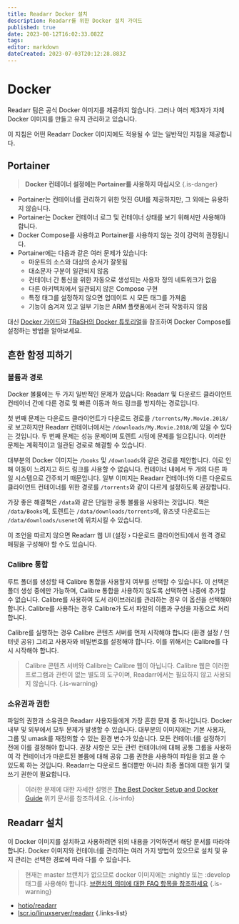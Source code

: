 ```yaml
---
title: Readarr Docker 설치
description: Readarr를 위한 Docker 설치 가이드
published: true
date: 2023-08-12T16:02:33.082Z
tags: 
editor: markdown
dateCreated: 2023-07-03T20:12:28.883Z
---
```


# Docker

Readarr 팀은 공식 Docker 이미지를 제공하지 않습니다. 그러나 여러 제3자가 자체 Docker 이미지를 만들고 유지 관리하고 있습니다.

이 지침은 어떤 Readarr Docker 이미지에도 적용될 수 있는 일반적인 지침을 제공합니다.

## Portainer

> **Docker 컨테이너 설정에는 Portainer를 사용하지 마십시오** {.is-danger}

- Portainer는 컨테이너를 관리하기 위한 멋진 GUI를 제공하지만, 그 외에는 유용하지 않습니다.
- Portainer는 Docker 컨테이너 로그 및 컨테이너 상태를 보기 위해서만 사용해야 합니다.
- Docker Compose를 사용하고 Portainer를 사용하지 않는 것이 강력히 권장됩니다.
- Portainer에는 다음과 같은 여러 문제가 있습니다:
  - 마운트의 소스와 대상의 순서가 잘못됨
  - 대소문자 구분이 일관되지 않음
  - 컨테이너 간 통신을 위한 자동으로 생성되는 사용자 정의 네트워크가 없음
  - 다른 아키텍처에서 일관되지 않은 Compose 구현
  - 특정 태그를 설정하지 않으면 업데이트 시 모든 태그를 가져옴
  - 기능이 숨겨져 있고 일부 기능은 ARM 플랫폼에서 전혀 작동하지 않음

대신 [Docker 가이드](/docker-guide)와 [TRaSH의 Docker 튜토리얼](https://trash-guides.info/hardlinks/)을 참조하여 Docker Compose를 설정하는 방법을 알아보세요.

## 흔한 함정 피하기

### 볼륨과 경로

Docker 볼륨에는 두 가지 일반적인 문제가 있습니다: Readarr 및 다운로드 클라이언트 컨테이너 간에 다른 경로 및 빠른 이동과 하드 링크를 방지하는 경로입니다.

첫 번째 문제는 다운로드 클라이언트가 다운로드 경로를 `/torrents/My.Movie.2018/`로 보고하지만 Readarr 컨테이너에서는 `/downloads/My.Movie.2018/`에 있을 수 있다는 것입니다. 두 번째 문제는 성능 문제이며 토렌트 시딩에 문제를 일으킵니다. 이러한 문제는 계획적이고 일관된 경로로 해결할 수 있습니다.

대부분의 Docker 이미지는 `/books` 및 `/downloads`와 같은 경로를 제안합니다. 이로 인해 이동이 느려지고 하드 링크를 사용할 수 없습니다. 컨테이너 내에서 두 개의 다른 파일 시스템으로 간주되기 때문입니다. 일부 이미지는 Readarr 컨테이너와 다른 다운로드 클라이언트 컨테이너를 위한 경로를 `/torrents`와 같이 다르게 설정하도록 권장합니다.

가장 좋은 해결책은 `/data`와 같은 단일한 공통 볼륨을 사용하는 것입니다. 책은 `/data/Books`에, 토렌트는 `/data/downloads/torrents`에, 유즈넷 다운로드는 `/data/downloads/usenet`에 위치시킬 수 있습니다.

이 조언을 따르지 않으면 Readarr 웹 UI (설정 › 다운로드 클라이언트)에서 원격 경로 매핑을 구성해야 할 수도 있습니다.

### Calibre 통합

루트 폴더를 생성할 때 Calibre 통합을 사용할지 여부를 선택할 수 있습니다. 이 선택은 폴더 생성 중에만 가능하며, Calibre 통합을 사용하지 않도록 선택하면 나중에 추가할 수 없습니다. Calibre를 사용하여 도서 라이브러리를 관리하는 경우 이 옵션을 선택해야 합니다. Calibre를 사용하는 경우 Calibre가 도서 파일의 이름과 구성을 자동으로 처리합니다.

Calibre를 실행하는 경우 Calibre 콘텐츠 서버를 먼저 시작해야 합니다 (환경 설정 / 인터넷 공유) 그리고 사용자와 비밀번호를 설정해야 합니다. 이를 위해서는 Calibre를 다시 시작해야 합니다.

> Calibre 콘텐츠 서버와 Calibre는 Calibre 웹이 아닙니다. Calibre 웹은 이러한 프로그램과 관련이 없는 별도의 도구이며, Readarr에서는 필요하지 않고 사용되지 않습니다.
{.is-warning}

### 소유권과 권한

파일의 권한과 소유권은 Readarr 사용자들에게 가장 흔한 문제 중 하나입니다. Docker 내부 및 외부에서 모두 문제가 발생할 수 있습니다. 대부분의 이미지에는 기본 사용자, 그룹 및 umask를 재정의할 수 있는 환경 변수가 있습니다. 모든 컨테이너를 설정하기 전에 이를 결정해야 합니다. 권장 사항은 모든 관련 컨테이너에 대해 공통 그룹을 사용하여 각 컨테이너가 마운트된 볼륨에 대해 공유 그룹 권한을 사용하여 파일을 읽고 쓸 수 있도록 하는 것입니다.
Readarr는 다운로드 폴더뿐만 아니라 최종 폴더에 대한 읽기 및 쓰기 권한이 필요합니다.

> 이러한 문제에 대한 자세한 설명은 [The Best Docker Setup and Docker Guide](/docker-guide) 위키 문서를 참조하세요.
{.is-info}

## Readarr 설치

이 Docker 이미지를 설치하고 사용하려면 위의 내용을 기억하면서 해당 문서를 따라야 합니다. Docker 이미지와 컨테이너를 관리하는 여러 가지 방법이 있으므로 설치 및 유지 관리는 선택한 경로에 따라 다를 수 있습니다.

> 현재는 master 브랜치가 없으므로 docker 이미지에는 :nightly 또는 :develop 태그를 사용해야 합니다. [브랜치의 의미에 대한 FAQ 항목을 참조하세요](/readarr/faq#how-do-i-update-readarr)
{.is-warning}

- [hotio/readarr](https://hotio.dev/containers/readarr/)
- [lscr.io/linuxserver/readarr](https://docs.linuxserver.io/images/docker-readarr)
{.links-list}